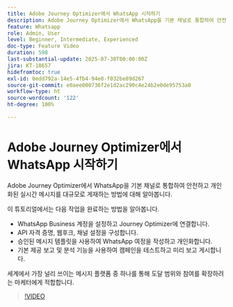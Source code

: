 ```yaml
---
title: Adobe Journey Optimizer에서 WhatsApp 시작하기
description: Adobe Journey Optimizer에서 WhatsApp을 기본 채널로 통합하여 안전하고 개인화된 실시간 메시지를 대규모로 게재하는 방법에 대해 알아봅니다.
feature: Whatsapp
role: Admin, User
level: Beginner, Intermediate, Experienced
doc-type: Feature Video
duration: 598
last-substantial-update: 2025-07-30T00:00:00Z
jira: KT-18657
hidefromtoc: true
exl-id: 0edd792a-14e5-4fb4-94e0-f032be89d267
source-git-commit: e0aee000736f2e1d2ac290c4e24b2e0de95753a0
workflow-type: ht
source-wordcount: '122'
ht-degree: 100%

---
```


# Adobe Journey Optimizer에서 WhatsApp 시작하기

Adobe Journey Optimizer에서 WhatsApp을 기본 채널로 통합하여 안전하고 개인화된 실시간 메시지를 대규모로 게재하는 방법에 대해 알아봅니다.

이 튜토리얼에서는 다음 작업을 완료하는 방법을 알아봅니다.

* WhatsApp Business 계정을 설정하고 Journey Optimizer에 연결합니다.
* API 자격 증명, 웹후크, 채널 설정을 구성합니다.
* 승인된 메시지 템플릿을 사용하여 WhatsApp 여정을 작성하고 개인화합니다.
* 기본 제공 보고 및 분석 기능을 사용하여 캠페인을 테스트하고 미리 보고 게시합니다.

세계에서 가장 널리 쓰이는 메시지 플랫폼 중 하나를 통해 도달 범위와 참여를 확장하려는 마케터에게 적합합니다.

>[!VIDEO](https://video.tv.adobe.com/v/3470251/?learn=on&enablevpops&captions=kor)
